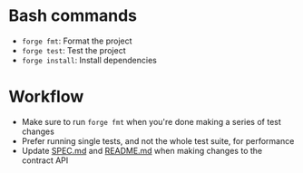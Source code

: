 # Bash commands
- `forge fmt`: Format the project
- `forge test`: Test the project
- `forge install`: Install dependencies

# Workflow
- Make sure to run `forge fmt` when you're done making a series of test changes
- Prefer running single tests, and not the whole test suite, for performance
- Update [SPEC.md](SPEC.md) and [README.md](README.md) when making changes to the contract API
